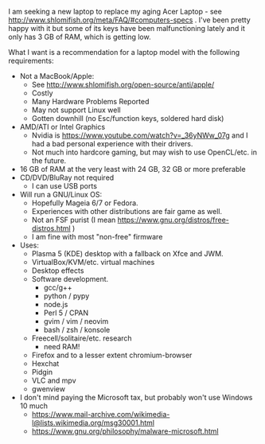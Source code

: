 I am seeking a new laptop to replace my aging Acer Laptop -
see http://www.shlomifish.org/meta/FAQ/#computers-specs . I've been pretty
happy with it but some of its keys have been malfunctioning lately and it only
has 3 GB of RAM, which is getting low.

What I want is a recommendation for a laptop model with the following
requirements:

- Not a MacBook/Apple:
    - See http://www.shlomifish.org/open-source/anti/apple/
    - Costly
    - Many Hardware Problems Reported
    - May not support Linux well
    - Gotten downhill (no Esc/function keys, soldered hard disk)
- AMD/ATI or Intel Graphics
    - Nvidia is https://www.youtube.com/watch?v=_36yNWw_07g and I had a bad personal experience with their drivers.
    - Not much into hardcore gaming, but may wish to use OpenCL/etc. in the future.
- 16 GB of RAM at the very least with 24 GB, 32 GB or more preferable
- CD/DVD/BluRay not required
    - I can use USB ports
- Will run a GNU/Linux OS:
    - Hopefully Mageia 6/7 or Fedora.
    - Experiences with other distributions are fair game as well.
    - Not an FSF purist (I mean https://www.gnu.org/distros/free-distros.html )
    - I am fine with most "non-free" firmware
- Uses:
    - Plasma 5 (KDE) desktop with a fallback on Xfce and JWM.
    - VirtualBox/KVM/etc. virtual machines
    - Desktop effects
    - Software development.
        - gcc/g++
        - python / pypy
        - node.js
        - Perl 5 / CPAN
        - gvim / vim / neovim
        - bash / zsh / konsole
    - Freecell/solitaire/etc. research
        - need RAM!
    - Firefox and to a lesser extent chromium-browser
    - Hexchat
    - Pidgin
    - VLC and mpv
    - gwenview
- I don't mind paying the Microsoft tax, but probably won't use Windows 10 much
    - https://www.mail-archive.com/wikimedia-l@lists.wikimedia.org/msg30001.html
    - https://www.gnu.org/philosophy/malware-microsoft.html
